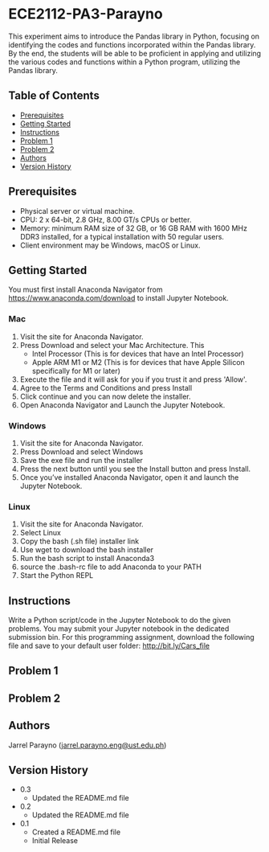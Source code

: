 # ECE2112-PA3-Parayno

This experiment aims to introduce the Pandas library in Python, focusing on identifying the codes and functions incorporated within the Pandas library. By the end, the students will be able to be proficient in applying and utilizing the various codes and functions within a Python program, utilizing the Pandas library.

## Table of Contents
* [Prerequisites](#Prerequisites)
* [Getting Started](#Getting-Started)
* [Instructions](#Instructions)
* [Problem 1](#Problem-1)
* [Problem 2](#Problem-2)
* [Authors](#Authors)
* [Version History](#Version-History)

## Prerequisites 
* Physical server or virtual machine.
* CPU: 2 x 64-bit, 2.8 GHz, 8.00 GT/s CPUs or better.
* Memory: minimum RAM size of 32 GB, or 16 GB RAM with 1600 MHz DDR3 installed, for a typical installation with 50 regular users.
* Client environment may be Windows, macOS or Linux.
  
## Getting Started

You must first install Anaconda Navigator from https://www.anaconda.com/download to install Jupyter Notebook. 

### Mac
1. Visit the site for Anaconda Navigator.
2. Press Download and select your Mac Architecture. This
   * Intel Processor (This is for devices that have an Intel Processor)
   * Apple ARM M1 or M2 (This is for devices that have Apple Silicon specifically for M1 or later)
3. Execute the file and it will ask for you if you trust it and press 'Allow'.
4. Agree to the Terms and Conditions and press Install
5. Click continue and you can now delete the installer.
6. Open Anaconda Navigator and Launch the Jupyter Notebook.

### Windows
1. Visit the site for Anaconda Navigator.
2. Press Download and select Windows
3. Save the exe file and run the installer
4. Press the next button until you see the Install button and press Install.
5. Once you’ve installed Anaconda Navigator, open it and launch the Jupyter Notebook.

### Linux
1. Visit the site for Anaconda Navigator.
2. Select Linux
3. Copy the bash (.sh file) installer link
4. Use wget to download the bash installer
5. Run the bash script to install Anaconda3
6. source the .bash-rc file to add Anaconda to your PATH
7. Start the Python REPL

## Instructions
Write a Python script/code in the Jupyter Notebook to do the given problems. You may submit your Jupyter notebook in the dedicated submission bin.
For this programming assignment, download the following file and save to your default user folder:
http://bit.ly/Cars_file

## Problem 1

## Problem 2

## Authors
Jarrel Parayno (jarrel.parayno.eng@ust.edu.ph)

## Version History
* 0.3
  * Updated the README.md file
* 0.2
  * Updated the README.md file
* 0.1
  * Created a README.md file
  * Initial Release 
